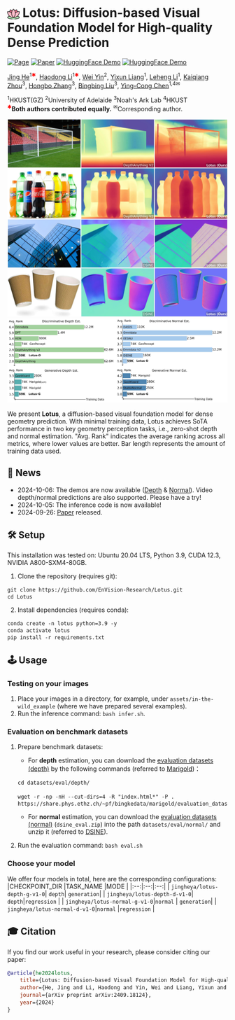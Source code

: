 # <img src="assets/badges/lotus_icon.png" alt="lotus" style="height:1em; vertical-align:bottom;"/> Lotus: Diffusion-based Visual Foundation Model for High-quality Dense Prediction

[![Page](https://img.shields.io/badge/Project-Website-pink?logo=googlechrome&logoColor=white)](https://lotus3d.github.io/)
[![Paper](https://img.shields.io/badge/arXiv-Paper-b31b1b?logo=arxiv&logoColor=white)](https://arxiv.org/abs/2409.18124)
[![HuggingFace Demo](https://img.shields.io/badge/🤗%20HuggingFace-Demo%20(Depth)-yellow)](https://huggingface.co/spaces/haodongli/Lotus_Depth)
[![HuggingFace Demo](https://img.shields.io/badge/🤗%20HuggingFace-Demo%20(Normal)-yellow)](https://huggingface.co/spaces/haodongli/Lotus_Normal)

[Jing He](https://scholar.google.com/citations?hl=en&user=RsLS11MAAAAJ)<sup>1<span style="color:red;">&#10033;</span></sup>,
[Haodong Li](https://haodong-li.com/)<sup>1<span style="color:red;">&#10033;</span></sup>,
[Wei Yin](https://yvanyin.net/)<sup>2</sup>,
[Yixun Liang](https://yixunliang.github.io/)<sup>1</sup>,
[Leheng Li](https://len-li.github.io/)<sup>1</sup>,
[Kaiqiang Zhou]()<sup>3</sup>,
[Hongbo Zhang]()<sup>3</sup>,
[Bingbing Liu](https://scholar.google.com/citations?user=-rCulKwAAAAJ&hl=en)<sup>3</sup>,
[Ying-Cong Chen](https://www.yingcong.me/)<sup>1,4&#9993;</sup>

<span class="author-block"><sup>1</sup>HKUST(GZ)</span>
<span class="author-block"><sup>2</sup>University of Adelaide</span>
<span class="author-block"><sup>3</sup>Noah's Ark Lab</span>
<span class="author-block"><sup>4</sup>HKUST</span><br>
<span class="author-block">
    <sup style="color:red;">&#10033;</sup>**Both authors contributed equally.**
    <sup>&#9993;</sup>Corresponding author.
</span>

![teaser](assets/badges/teaser_1.jpg)
![teaser](assets/badges/teaser_2.jpg)

We present **Lotus**, a diffusion-based visual foundation model for dense geometry prediction. With minimal training data, Lotus achieves SoTA performance in two key geometry perception tasks, i.e., zero-shot depth and normal estimation. "Avg. Rank" indicates the average ranking across all metrics, where lower values are better. Bar length represents the amount of training data used.

## 📢 News
- 2024-10-06: The demos are now available ([Depth](https://huggingface.co/spaces/haodongli/Lotus_Depth) & [Normal](https://huggingface.co/spaces/haodongli/Lotus_Normal)). Video depth/normal predictions are also supported. Please have a try! <br>
- 2024-10-05: The inference code is now available! <br>
- 2024-09-26: [Paper](https://arxiv.org/abs/2409.18124) released. <br>

## 🛠️ Setup
This installation was tested on: Ubuntu 20.04 LTS, Python 3.9, CUDA 12.3, NVIDIA A800-SXM4-80GB.  

1. Clone the repository (requires git):
```
git clone https://github.com/EnVision-Research/Lotus.git
cd Lotus
```

2. Install dependencies (requires conda):
```
conda create -n lotus python=3.9 -y
conda activate lotus
pip install -r requirements.txt 
```

## 🕹️ Usage
### Testing on your images
1. Place your images in a directory, for example, under `assets/in-the-wild_example` (where we have prepared several examples). 
2. Run the inference command: `bash infer.sh`. 

### Evaluation on benchmark datasets
1. Prepare benchmark datasets:
    - For **depth** estimation, you can download the [evaluation datasets (depth)](https://share.phys.ethz.ch/~pf/bingkedata/marigold/evaluation_dataset/) by the following commands (referred to [Marigold](https://github.com/prs-eth/Marigold?tab=readme-ov-file#-evaluation-on-test-datasets-))：
    ```
    cd datasets/eval/depth/
    
    wget -r -np -nH --cut-dirs=4 -R "index.html*" -P . https://share.phys.ethz.ch/~pf/bingkedata/marigold/evaluation_dataset/
    ```
    - For **normal** estimation, you can download the  [evaluation datasets (normal)](https://drive.google.com/drive/folders/1t3LMJIIrSnCGwOEf53Cyg0lkSXd3M4Hm?usp=drive_link) (`dsine_eval.zip`) into the path `datasets/eval/normal/` and unzip it (referred to [DSINE](https://github.com/baegwangbin/DSINE?tab=readme-ov-file#getting-started)). 

2. Run the evaluation command: `bash eval.sh`

### Choose your model
We offer four models in total, here are the corresponding configurations:
|CHECKPOINT_DIR |TASK_NAME |MODE |
|:--:|:--:|:--:|
| `jingheya/lotus-depth-g-v1-0`| `depth`| `generation`|
| `jingheya/lotus-depth-d-v1-0`| `depth`|`regression` |
| `jingheya/lotus-normal-g-v1-0`|`normal` | `generation`|
| `jingheya/lotus-normal-d-v1-0`|`normal` |`regression` |

## 🎓 Citation
If you find our work useful in your research, please consider citing our paper:
```bibtex
@article{he2024lotus,
    title={Lotus: Diffusion-based Visual Foundation Model for High-quality Dense Prediction},
    author={He, Jing and Li, Haodong and Yin, Wei and Liang, Yixun and Li, Leheng and Zhou, Kaiqiang and Liu, Hongbo and Liu, Bingbing and Chen, Ying-Cong},
    journal={arXiv preprint arXiv:2409.18124},
    year={2024}
}
```

